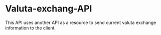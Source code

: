 # Valuta-exchang-API
This API uses another API as a resource to send current valuta exchange information to the client.
